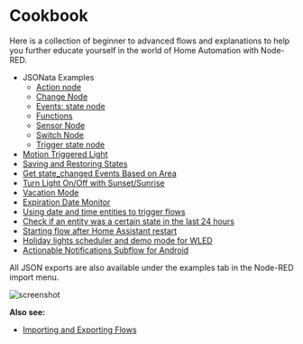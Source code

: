 # Cookbook

Here is a collection of beginner to advanced flows and explanations to help you
further educate yourself in the world of Home Automation with Node-RED.

- JSONata Examples
  - [Action node](./jsonata/action.md)
  - [Change Node](./jsonata/change-node.md)
  - [Events: state node](./jsonata/events-state.md)
  - [Functions](./jsonata/functions.md)
  - [Sensor Node](./jsonata/sensor.md)
  - [Switch Node](./jsonata/switch-node.md)
  - [Trigger state node](./jsonata/trigger-state.md)
- [Motion Triggered Light](./motion-triggered-light.md)
- [Saving and Restoring States](./saving-and-restoring-states.md)
- [Get state_changed Events Based on Area](./get-state_changed-events-based-on-area.md)
- [Turn Light On/Off with Sunset/Sunrise](./sun-events.md)
- [Vacation Mode](./vacation-mode.md)
- [Expiration Date Monitor](./expiration-date-monitor.md)
- [Using date and time entities to trigger flows](./using-date-and-time-entities-to-trigger-flows.md)
- [Check if an entity was a certain state in the last 24 hours](./check-if-an-entity-was-turned-on-in-the-last-24-hours.md)
- [Starting flow after Home Assistant restart](./starting-flow-after-home-assistant-restart.md)
- [Holiday lights scheduler and demo mode for WLED](./holiday-lights-scheduler-and-demo-mode-for-wled.md)
- [Actionable Notifications Subflow for Android](./actionable-notifications-subflow-for-android.md)

All JSON exports are also available under the examples tab in the Node-RED
import menu.

![screenshot](./images/index_import_screenshot.png)

**Also see:**

- [Importing and Exporting Flows](https://nodered.org/docs/user-guide/editor/workspace/import-export)
